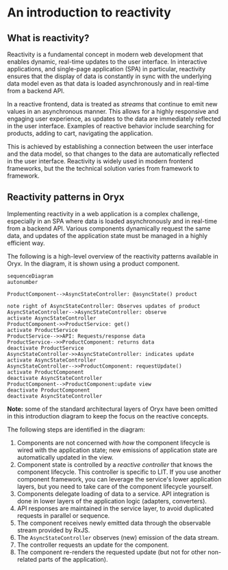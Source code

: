 # An introduction to reactivity

## What is reactivity?

Reactivity is a fundamental concept in modern web development that enables dynamic, real-time updates to the user interface. In interactive applications, and single-page application (SPA) in particular, reactivity ensures that the display of data is constantly in sync with the underlying data model even as that data is loaded asynchronously and in real-time from a backend API.

In a reactive frontend, data is treated as _streams_ that continue to emit new values in an asynchronous manner. This allows for a highly responsive and engaging user experience, as updates to the data are immediately reflected in the user interface. Examples of reactive behavior include searching for products, adding to cart, navigating the application.

This is achieved by establishing a connection between the user interface and the data model, so that changes to the data are automatically reflected in the user interface. Reactivity is widely used in modern frontend frameworks, but the the technical solution varies from framework to framework.

## Reactivity patterns in Oryx

Implementing reactivity in a web application is a complex challenge, especially in an SPA where data is loaded asynchronously and in real-time from a backend API. Various components dynamically request the same data, and updates of the application state must be managed in a highly efficient way.

The following is a high-level overview of the reactivity patterns available in Oryx. In the diagram, it is shown using a product component.

```mermaid
sequenceDiagram
autonumber

ProductComponent-->AsyncStateController: @asyncState() product

note right of AsyncStateController: Observes updates of product
AsyncStateController-->AsyncStateController: observe
activate AsyncStateController
ProductComponent->>ProductService: get()
activate ProductService
ProductService-->>API: Requests/response data
ProductService-->>ProductComponent: returns data
deactivate ProductService
AsyncStateController->>AsyncStateController: indicates update
activate AsyncStateController
AsyncStateController-->>ProductComponent: requestUpdate()
activate ProductComponent
deactivate AsyncStateController
ProductComponent-->ProductComponent:update view
deactivate ProductComponent
deactivate AsyncStateController
```

**Note:** some of the standard architectural layers of Oryx have been omitted in this introduction diagram to keep the focus on the reactive concepts.

The following steps are identified in the diagram:

1. Components are not concerned with _how_ the component lifecycle is wired with the application state; new emissions of application state are automatically updated in the view.
2. Component state is controlled by a _reactive controller_ that knows the component lifecycle. This controller is specific to LIT. If you use another component framework, you can leverage the service's lower application layers, but you need to take care of the component lifecycle yourself.
3. Components delegate loading of data to a service. API integration is done in lower layers of the application logic (adapters, converters).
4. API responses are maintained in the service layer, to avoid duplicated requests in parallel or sequence.
5. The component receives newly emitted data through the observable stream provided by RxJS.
6. The `AsyncStateController` observes (new) emission of the data stream.
7. The controller requests an update for the component.
8. The component re-renders the requested update (but not for other non-related parts of the application).
